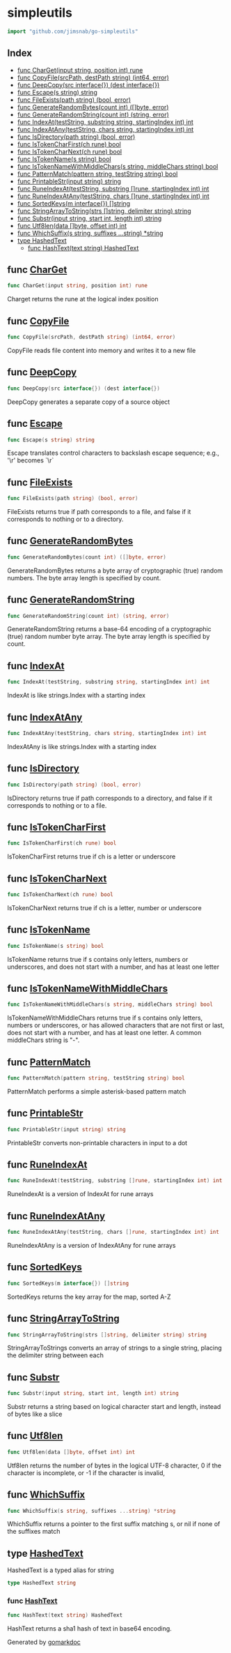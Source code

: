 <!-- Code generated by gomarkdoc. DO NOT EDIT -->

# simpleutils

```go
import "github.com/jimsnab/go-simpleutils"
```

## Index

- [func CharGet(input string, position int) rune](<#func-charget>)
- [func CopyFile(srcPath, destPath string) (int64, error)](<#func-copyfile>)
- [func DeepCopy(src interface{}) (dest interface{})](<#func-deepcopy>)
- [func Escape(s string) string](<#func-escape>)
- [func FileExists(path string) (bool, error)](<#func-fileexists>)
- [func GenerateRandomBytes(count int) ([]byte, error)](<#func-generaterandombytes>)
- [func GenerateRandomString(count int) (string, error)](<#func-generaterandomstring>)
- [func IndexAt(testString, substring string, startingIndex int) int](<#func-indexat>)
- [func IndexAtAny(testString, chars string, startingIndex int) int](<#func-indexatany>)
- [func IsDirectory(path string) (bool, error)](<#func-isdirectory>)
- [func IsTokenCharFirst(ch rune) bool](<#func-istokencharfirst>)
- [func IsTokenCharNext(ch rune) bool](<#func-istokencharnext>)
- [func IsTokenName(s string) bool](<#func-istokenname>)
- [func IsTokenNameWithMiddleChars(s string, middleChars string) bool](<#func-istokennamewithmiddlechars>)
- [func PatternMatch(pattern string, testString string) bool](<#func-patternmatch>)
- [func PrintableStr(input string) string](<#func-printablestr>)
- [func RuneIndexAt(testString, substring []rune, startingIndex int) int](<#func-runeindexat>)
- [func RuneIndexAtAny(testString, chars []rune, startingIndex int) int](<#func-runeindexatany>)
- [func SortedKeys(m interface{}) []string](<#func-sortedkeys>)
- [func StringArrayToString(strs []string, delimiter string) string](<#func-stringarraytostring>)
- [func Substr(input string, start int, length int) string](<#func-substr>)
- [func Utf8len(data []byte, offset int) int](<#func-utf8len>)
- [func WhichSuffix(s string, suffixes ...string) *string](<#func-whichsuffix>)
- [type HashedText](<#type-hashedtext>)
  - [func HashText(text string) HashedText](<#func-hashtext>)


## func [CharGet](<https://github.com/jimsnab/go-simpleutils/blob/main/string-utils.go#L10>)

```go
func CharGet(input string, position int) rune
```

Charget returns the rune at the logical index position

## func [CopyFile](<https://github.com/jimsnab/go-simpleutils/blob/main/file-utils.go#L34>)

```go
func CopyFile(srcPath, destPath string) (int64, error)
```

CopyFile reads file content into memory and writes it to a new file

## func [DeepCopy](<https://github.com/jimsnab/go-simpleutils/blob/main/obj-utils.go#L4>)

```go
func DeepCopy(src interface{}) (dest interface{})
```

DeepCopy generates a separate copy of a source object

## func [Escape](<https://github.com/jimsnab/go-simpleutils/blob/main/string-utils.go#L139>)

```go
func Escape(s string) string
```

Escape translates control characters to backslash escape sequence; e\.g\.\, '\\r' becomes \`\\r\`

## func [FileExists](<https://github.com/jimsnab/go-simpleutils/blob/main/file-utils.go#L12>)

```go
func FileExists(path string) (bool, error)
```

FileExists returns true if path corresponds to a file\, and false if it corresponds to nothing or to a directory\.

## func [GenerateRandomBytes](<https://github.com/jimsnab/go-simpleutils/blob/main/crypto-utils.go#L11>)

```go
func GenerateRandomBytes(count int) ([]byte, error)
```

GenerateRandomBytes returns a byte array of cryptographic \(true\) random numbers\. The byte array length is specified by count\.

## func [GenerateRandomString](<https://github.com/jimsnab/go-simpleutils/blob/main/crypto-utils.go#L24>)

```go
func GenerateRandomString(count int) (string, error)
```

GenerateRandomString returns a base\-64 encoding of a cryptographic \(true\) random number byte array\. The byte array length is specified by count\.

## func [IndexAt](<https://github.com/jimsnab/go-simpleutils/blob/main/string-utils.go#L267>)

```go
func IndexAt(testString, substring string, startingIndex int) int
```

IndexAt is like strings\.Index with a starting index

## func [IndexAtAny](<https://github.com/jimsnab/go-simpleutils/blob/main/string-utils.go#L275>)

```go
func IndexAtAny(testString, chars string, startingIndex int) int
```

IndexAtAny is like strings\.Index with a starting index

## func [IsDirectory](<https://github.com/jimsnab/go-simpleutils/blob/main/file-utils.go#L22>)

```go
func IsDirectory(path string) (bool, error)
```

IsDirectory returns true if path corresponds to a directory\, and false if it corresponds to nothing or to a file\.

## func [IsTokenCharFirst](<https://github.com/jimsnab/go-simpleutils/blob/main/string-utils.go#L51>)

```go
func IsTokenCharFirst(ch rune) bool
```

IsTokenCharFirst returns true if ch is a letter or underscore

## func [IsTokenCharNext](<https://github.com/jimsnab/go-simpleutils/blob/main/string-utils.go#L65>)

```go
func IsTokenCharNext(ch rune) bool
```

IsTokenCharNext returns true if ch is a letter\, number or underscore

## func [IsTokenName](<https://github.com/jimsnab/go-simpleutils/blob/main/string-utils.go#L83>)

```go
func IsTokenName(s string) bool
```

IsTokenName returns true if s contains only letters\, numbers or underscores\, and does not start with a number\, and has at least one letter

## func [IsTokenNameWithMiddleChars](<https://github.com/jimsnab/go-simpleutils/blob/main/string-utils.go#L106>)

```go
func IsTokenNameWithMiddleChars(s string, middleChars string) bool
```

IsTokenNameWithMiddleChars returns true if s contains only letters\, numbers or underscores\, or has allowed characters that are not first or last\, does not start with a number\, and has at least one letter\. A common middleChars string is "\-"\.

## func [PatternMatch](<https://github.com/jimsnab/go-simpleutils/blob/main/string-utils.go#L198>)

```go
func PatternMatch(pattern string, testString string) bool
```

PatternMatch performs a simple asterisk\-based pattern match

## func [PrintableStr](<https://github.com/jimsnab/go-simpleutils/blob/main/string-utils.go#L20>)

```go
func PrintableStr(input string) string
```

PrintableStr converts non\-printable characters in input to a dot

## func [RuneIndexAt](<https://github.com/jimsnab/go-simpleutils/blob/main/string-utils.go#L283>)

```go
func RuneIndexAt(testString, substring []rune, startingIndex int) int
```

RuneIndexAt is a version of IndexAt for rune arrays

## func [RuneIndexAtAny](<https://github.com/jimsnab/go-simpleutils/blob/main/string-utils.go#L309>)

```go
func RuneIndexAtAny(testString, chars []rune, startingIndex int) int
```

RuneIndexAtAny is a version of IndexAtAny for rune arrays

## func [SortedKeys](<https://github.com/jimsnab/go-simpleutils/blob/main/map-utils.go#L9>)

```go
func SortedKeys(m interface{}) []string
```

SortedKeys returns the key array for the map\, sorted A\-Z

## func [StringArrayToString](<https://github.com/jimsnab/go-simpleutils/blob/main/string-utils.go#L253>)

```go
func StringArrayToString(strs []string, delimiter string) string
```

StringArrayToStrings converts an array of strings to a single string\, placing the delimiter string between each

## func [Substr](<https://github.com/jimsnab/go-simpleutils/blob/main/string-utils.go#L35>)

```go
func Substr(input string, start int, length int) string
```

Substr returns a string based on logical character start and length\, instead of bytes like a slice

## func [Utf8len](<https://github.com/jimsnab/go-simpleutils/blob/main/string-utils.go#L213>)

```go
func Utf8len(data []byte, offset int) int
```

Utf8len returns the number of bytes in the logical UTF\-8 character\, 0 if the character is incomplete\, or \-1 if the character is invalid\,

## func [WhichSuffix](<https://github.com/jimsnab/go-simpleutils/blob/main/string-utils.go#L161>)

```go
func WhichSuffix(s string, suffixes ...string) *string
```

WhichSuffix returns a pointer to the first suffix matching s\, or nil if none of the suffixes match

## type [HashedText](<https://github.com/jimsnab/go-simpleutils/blob/main/crypto-utils.go#L30>)

HashedText is a typed alias for string

```go
type HashedText string
```

### func [HashText](<https://github.com/jimsnab/go-simpleutils/blob/main/crypto-utils.go#L33>)

```go
func HashText(text string) HashedText
```

HashText returns a sha1 hash of text in base64 encoding\.



Generated by [gomarkdoc](<https://github.com/princjef/gomarkdoc>)
